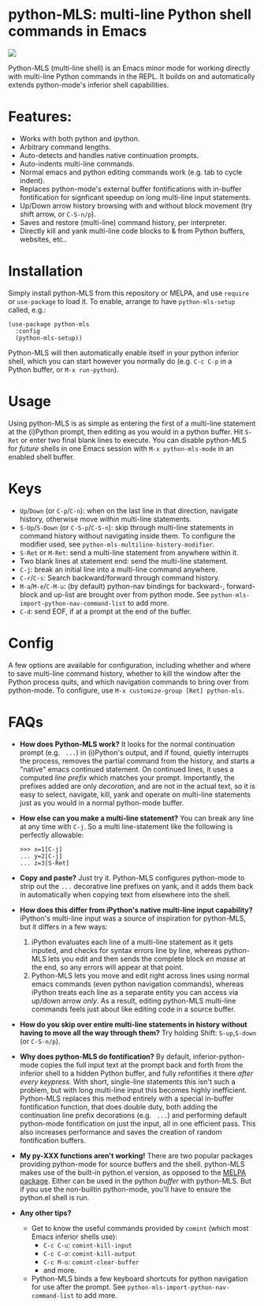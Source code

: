 # python-MLS: multi-line Python shell commands in Emacs

<img src="https://user-images.githubusercontent.com/93749/134784188-7ac9ee9d-8e29-4c7f-82d7-2881e96d4bd2.gif">

Python-MLS (multi-line shell) is an Emacs minor mode for working directly with multi-line Python commands in the REPL. It builds on and automatically extends python-mode's inferior shell capabilities.

# Features:

- Works with both python and ipython.
- Arbitrary command lengths.
- Auto-detects and handles native continuation prompts.
- Auto-indents multi-line commands.
- Normal emacs and python editing commands work (e.g. tab to cycle indent).
- Replaces python-mode's external buffer fontifications with in-buffer
  fontification for signficant speedup on long multi-line input statements.
- Up/Down arrow history browsing with and without block movement
  (try shift arrow, or `C-S-n/p`).
- Saves and restore (multi-line) command history, per interpreter.
- Directly kill and yank multi-line code blocks to & from Python
  buffers, websites, etc..
  
# Installation

Simply install python-MLS from this repository or MELPA, and use `require` or `use-package` to load it.  To enable, arrange to have `python-mls-setup` called, e.g.:

```elisp
(use-package python-mls
  :config
  (python-mls-setup))
```

Python-MLS will then  automatically enable itself in your python inferior shell, which you can start however you normally do (e.g. `C-c C-p` in a Python buffer, or `M-x run-python`).  

# Usage

Using python-MLS is as simple as entering the first of a multi-line statement at the (i)Python prompt, then editing as you would in a python buffer.  Hit `S-Ret` or enter two final blank lines to execute. You can disable python-MLS for _future_ shells in one Emacs session with `M-x python-mls-mode` in an enabled shell buffer. 

# Keys

- `Up`/`Down` (or `C-p`/`C-n`): when on the last line in that direction, navigate history, otherwise move _within_ multi-line statements. 
-  `S-Up`/`S-Down` (or `C-S-p`/`C-S-n`): skip through multi-line statements in command history without navigating inside them.  To configure the modifier used, see `python-mls-multiline-history-modifier`. 
- `S-Ret` or `M-Ret`: send a multi-line statement from anywhere within it.
-  Two blank lines at statement end: send the multi-line statement.
- `C-j`: break an initial line into a multi-line command anywhere. 
- `C-r`/`C-s`: Search backward/forward through command history. 
- `M-a`/`M-e`/`C-M-u`: (by default) python-nav bindings for backward-, forward-block and up-list are brought over from python mode.  See `python-mls-import-python-nav-command-list` to add more. 
- `C-d`: send EOF, if at a prompt at the end of the buffer. 

# Config

A few options are available for configuration, including whether and where to save multi-line command history, whether to kill the window after the Python process quits, and which navigation commands to bring over from python-mode.  To configure, use `M-x customize-group [Ret] python-mls`. 

# FAQs

- **How does Python-MLS work?** It looks for the normal continuation prompt (e.g. ` ...`) in (i)Python's output, and if found, quietly interrupts the process, removes the partial command from the history, and starts a "native" emacs continued statement. On continued lines, it uses a computed _line prefix_ which matches your prompt.  Importantly, the prefixes added are only _decoration_, and are not in the actual text, so it is easy to select, navigate, kill, yank and operate on multi-line statements just as you would in a normal python-mode buffer.

- **How else can you make a multi-line statement?** You can break any line at any time with `C-j`.  So a multi line-statement like the following is perfectly allowable:
  ```
  >>> x=1[C-j]
  ... y=2[C-j]
  ... z=3[S-Ret]
  ```

- **Copy and paste?** Just try it.  Python-MLS configures python-mode to strip out the `...` decorative line prefixes on yank, and it adds them back in automatically when copying text from elsewhere into the shell.

- **How does this differ from iPython's native multi-line input capability?** iPython's multi-line input was a source of inspiration for python-MLS, but it differs in a few ways: 

  1. iPython evaluates each line of a multi-line statement as it gets inputed, and checks for syntax errors line by line, whereas python-MLS lets you edit and then sends the complete block _en masse_ at the end, so any errors will appear at that point.  
  3. Python-MLS lets you move and edit right across lines using normal emacs commands (even python navigation commands), whereas iPython treats each line as a separate entity you can access via up/down arrow _only_.  As a result, editing python-MLS multi-line commands feels just about like editing code in a source buffer. 

- **How do you skip over entire multi-line statements in history without having to move all the way through them?** Try holding Shift: `S-up`,`S-down` (or `C-S-n/p`).

- **Why does python-MLS do fontification?** By default, inferior-python-mode copies the full input text at the prompt back and forth from the inferior shell to a hidden Python buffer, and fully refontifies it there _after every keypress_.  With short, single-line statements this isn't such a problem, but with long multi-line input this becomes highly inefficient. Python-MLS replaces this method entirely with a special in-buffer fontification function, that does double duty, both adding the continuation line prefix decorations (e.g. ` ...`) and performing default python-mode fontification on just the input, all in one efficient pass.  This also increases performance and saves the creation of random fontification buffers.

- **My py-XXX functions aren't working!** There are two popular packages providing python-mode for source buffers and the shell.  python-MLS makes use of the built-in python.el version, as opposed to the [MELPA package](https://melpa.org/#/python-mode).  Either can be used in the python _buffer_ with python-MLS. But if you use the non-builtin python-mode, you'll have to ensure the python.el shell is run.  

- **Any other tips?**  
   - Get to know the useful commands provided by `comint` (which most Emacs inferior shells use): 
     - `C-c C-u`: `comint-kill-input`
     - `C-c C-o`: `comint-kill-output`
     - `C-c M-o`: `comint-clear-buffer`
     - and more.
   - Python-MLS binds a few keyboard shortcuts for python navigation for use after the prompt. See `python-mls-import-python-nav-command-list` to add more. 
